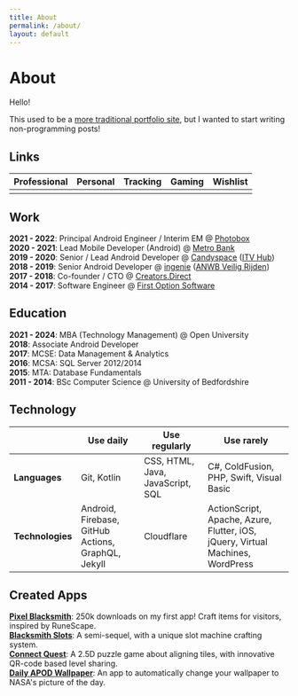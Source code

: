 ```yaml
---
title: About
permalink: /about/
layout: default
---
```


<script src="https://kit.fontawesome.com/815222ff50.js" crossorigin="anonymous"></script>

<style>
    .fa-brands {
        font-size: 36px;
    }
</style>

# About 

Hello! 

This used to be a [more traditional portfolio site](https://jakesteam.github.io/Portfolio/), but I wanted to start writing non-programming posts!

## Links

| Professional | Personal | Tracking | Gaming | Wishlist |
| :--: | :--: | :--: | :--: | :--: |
| <a href="https://www.linkedin.com/in/jake-lee"><i class="fa-brands fa-linkedin-in"></i></a> <a href="https://github.com/JakeSteam"><i class="fa-brands fa-github"></i></a> <a href="https://stackoverflow.com/u/608312"><i class="fa-brands fa-stack-overflow"></i></a> | <a href="https://www.twitter.com/jakeleeuk/"><i class="fa-brands fa-twitter"></i></a> <a href="https://www.reddit.com/user/JakeSteam/"><i class="fa-brands fa-reddit-alien"></i></a> <a href="https://www.instagram.com/jakeleeuk"><i class="fa-brands fa-instagram"></i></a> | <a href="https://open.spotify.com/user/1158672316"><i class="fa-brands fa-spotify"></i></a> <a href="https://www.goodreads.com/JakeSteam"><i class="fa-brands fa-goodreads-g"></i></a> <a href="https://www.imdb.com/user/ur67633144/ratings"><i class="fa-brands fa-imdb"></i></a> | <a href="https://account.xbox.com/en-gb/profile?gamertag=JakeLeeUK"><i class="fa-brands fa-xbox"></i></a> <a href="https://steamcommunity.com/id/jakethemedic"><i class="fa-brands fa-steam-symbol"></i></a> | <a href="https://www.amazon.co.uk/gp/registry/wishlist/25U6KHU9XCK4B"><i class="fa-brands fa-amazon"></i></a> |

## Work

**2021 - 2022**: Principal Android Engineer / Interim EM @ [Photobox](https://play.google.com/store/apps/details?id=com.photobox.android)<br>
**2020 - 2021**: Lead Mobile Developer (Android) @ [Metro Bank](https://play.google.com/store/apps/details?id=uk.co.metrobankonline.mobile.android.production)<br>
**2019 - 2020**: Senior / Lead Android Developer @ [Candyspace](https://www.candyspace.com/) ([ITV Hub](https://play.google.com/store/apps/details?id=air.ITVMobilePlayer))<br>
**2018 - 2019**: Senior Android Developer @ [ingenie](https://www.ingenie.com/) ([ANWB Veilig Rijden](https://play.google.com/store/apps/details?id=nl.anwb.veiligrijdenautoverzekeringsensor))<br>
**2017 - 2018**: Co-founder / CTO @ [Creators.Direct](https://creators.direct/)<br>
**2014 - 2017**: Software Engineer @ [First Option Software](https://www.firstoptionsoftware.com/)

## Education
**2021 - 2024**: MBA (Technology Management) @ Open University<br>
**2018**: Associate Android Developer<br>
**2017**: MCSE: Data Management & Analytics<br>
**2016**: MCSA: SQL Server 2012/2014<br>
**2015**: MTA: Database Fundamentals<br>
**2011 - 2014**: BSc Computer Science @ University of Bedfordshire

## Technology

| | Use daily | Use regularly | Use rarely |
| -- | -- | -- | -- |
| **Languages** | Git, Kotlin | CSS, HTML, Java, JavaScript, SQL | C#, ColdFusion, PHP, Swift, Visual Basic |
| **Technologies** | Android, Firebase, GitHub Actions, GraphQL, Jekyll | Cloudflare | ActionScript, Apache, Azure, Flutter, iOS, jQuery, Virtual Machines, WordPress | 

## Created Apps

**[Pixel Blacksmith](https://play.google.com/store/apps/details?id=uk.co.jakelee.blacksmith)**: 250k downloads on my first app! Craft items for visitors, inspired by RuneScape.<br>
**[Blacksmith Slots](https://play.google.com/store/apps/details?id=uk.co.jakelee.blacksmithslots)**: A semi-sequel, with a unique slot machine crafting system.<br>
**[Connect Quest](https://play.google.com/store/apps/details?id=uk.co.jakelee.cityflow)**: A 2.5D puzzle game about aligning tiles, with innovative QR-code based level sharing.<br>
**[Daily APOD Wallpaper](https://play.google.com/store/apps/details?id=uk.co.jakelee.apodwallpaper)**: An app to automatically change your wallpaper to NASA's picture of the day.